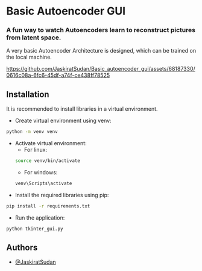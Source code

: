 # Basic Autoencoder GUI
### A fun way to watch Autoencoders learn to reconstruct pictures from latent space.
A very basic Autoencoder Architecture is designed, which can be trained on the local machine.

https://github.com/JaskiratSudan/Basic_autoencoder_gui/assets/68187330/0616c08a-6fc6-45df-a74f-ce438ff78525


## Installation
It is recommended to install libraries in a virtual environment.
- Create virtual environment using venv:
```bash
python -m venv venv
```
- Activate virtual environment:
    - For linux:
    ```bash
    source venv/bin/activate
    ```
    * For windows:
    ```bash
    venv\Scripts\activate
    ```
- Install the required libraries using pip:

```bash
pip install -r requirements.txt
```
- Run the application:
```bash
python tkinter_gui.py
```

## Authors

- [@JaskiratSudan](https://github.com/JaskiratSudan)
